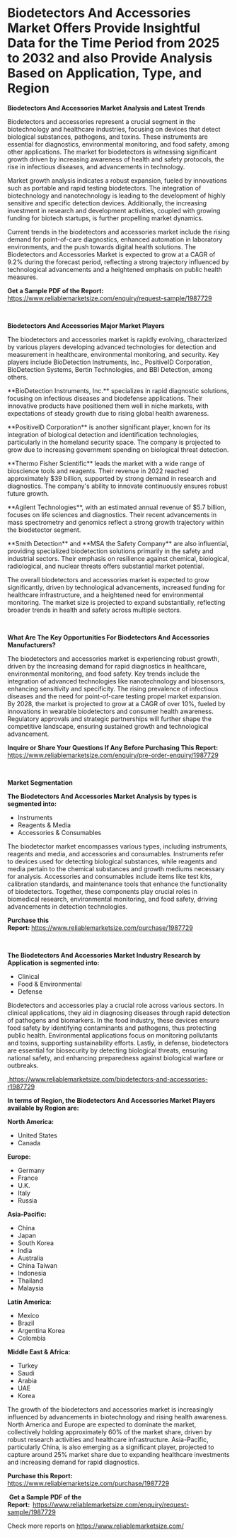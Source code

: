 <p><h1>Biodetectors And Accessories Market Offers Provide Insightful Data for the Time Period from 2025 to 2032 and also Provide Analysis Based on Application, Type, and Region</h1></p><p><strong>Biodetectors And Accessories Market Analysis and Latest Trends</strong></p>
<p><p>Biodetectors and accessories represent a crucial segment in the biotechnology and healthcare industries, focusing on devices that detect biological substances, pathogens, and toxins. These instruments are essential for diagnostics, environmental monitoring, and food safety, among other applications. The market for biodetectors is witnessing significant growth driven by increasing awareness of health and safety protocols, the rise in infectious diseases, and advancements in technology.</p><p>Market growth analysis indicates a robust expansion, fueled by innovations such as portable and rapid testing biodetectors. The integration of biotechnology and nanotechnology is leading to the development of highly sensitive and specific detection devices. Additionally, the increasing investment in research and development activities, coupled with growing funding for biotech startups, is further propelling market dynamics.</p><p>Current trends in the biodetectors and accessories market include the rising demand for point-of-care diagnostics, enhanced automation in laboratory environments, and the push towards digital health solutions. The Biodetectors and Accessories Market is expected to grow at a CAGR of 9.2% during the forecast period, reflecting a strong trajectory influenced by technological advancements and a heightened emphasis on public health measures.</p></p>
<p><strong>Get a Sample PDF of the Report:&nbsp;</strong> <a href="https://www.reliablemarketsize.com/enquiry/request-sample/1987729?utm_campaign=1991&utm_medium=2&utm_source=Github&utm_content=ia&utm_term=02032025&utm_id=biodetectors-and-accessories">https://www.reliablemarketsize.com/enquiry/request-sample/1987729</a></p>
<p>&nbsp;</p>
<p><strong>Biodetectors And Accessories Major Market Players</strong></p>
<p><p>The biodetectors and accessories market is rapidly evolving, characterized by various players developing advanced technologies for detection and measurement in healthcare, environmental monitoring, and security. Key players include BioDetection Instruments, Inc., PositiveID Corporation, BioDetection Systems, Bertin Technologies, and BBI Detection, among others.</p><p>**BioDetection Instruments, Inc.** specializes in rapid diagnostic solutions, focusing on infectious diseases and biodefense applications. Their innovative products have positioned them well in niche markets, with expectations of steady growth due to rising global health awareness.</p><p>**PositiveID Corporation** is another significant player, known for its integration of biological detection and identification technologies, particularly in the homeland security space. The company is projected to grow due to increasing government spending on biological threat detection.</p><p>**Thermo Fisher Scientific** leads the market with a wide range of bioscience tools and reagents. Their revenue in 2022 reached approximately $39 billion, supported by strong demand in research and diagnostics. The company's ability to innovate continuously ensures robust future growth.</p><p>**Agilent Technologies**, with an estimated annual revenue of $5.7 billion, focuses on life sciences and diagnostics. Their recent advancements in mass spectrometry and genomics reflect a strong growth trajectory within the biodetector segment.</p><p>**Smith Detection** and **MSA the Safety Company** are also influential, providing specialized biodetection solutions primarily in the safety and industrial sectors. Their emphasis on resilience against chemical, biological, radiological, and nuclear threats offers substantial market potential.</p><p>The overall biodetectors and accessories market is expected to grow significantly, driven by technological advancements, increased funding for healthcare infrastructure, and a heightened need for environmental monitoring. The market size is projected to expand substantially, reflecting broader trends in health and safety across multiple sectors.</p></p>
<p>&nbsp;</p>
<p><strong>What Are The Key Opportunities For Biodetectors And Accessories Manufacturers?</strong></p>
<p><p>The biodetectors and accessories market is experiencing robust growth, driven by the increasing demand for rapid diagnostics in healthcare, environmental monitoring, and food safety. Key trends include the integration of advanced technologies like nanotechnology and biosensors, enhancing sensitivity and specificity. The rising prevalence of infectious diseases and the need for point-of-care testing propel market expansion. By 2028, the market is projected to grow at a CAGR of over 10%, fueled by innovations in wearable biodetectors and consumer health awareness. Regulatory approvals and strategic partnerships will further shape the competitive landscape, ensuring sustained growth and technological advancement.</p></p>
<p><strong>Inquire or Share Your Questions If Any Before Purchasing This Report:</strong> <a href="https://www.reliablemarketsize.com/enquiry/pre-order-enquiry/1987729?utm_campaign=1991&utm_medium=2&utm_source=Github&utm_content=ia&utm_term=02032025&utm_id=biodetectors-and-accessories">https://www.reliablemarketsize.com/enquiry/pre-order-enquiry/1987729</a></p>
<p>&nbsp;</p>
<p><strong>Market Segmentation</strong></p>
<p><strong>The Biodetectors And Accessories Market Analysis by types is segmented into:</strong></p>
<p><ul><li>Instruments</li><li>Reagents & Media</li><li>Accessories & Consumables</li></ul></p>
<p><p>The biodetector market encompasses various types, including instruments, reagents and media, and accessories and consumables. Instruments refer to devices used for detecting biological substances, while reagents and media pertain to the chemical substances and growth mediums necessary for analysis. Accessories and consumables include items like test kits, calibration standards, and maintenance tools that enhance the functionality of biodetectors. Together, these components play crucial roles in biomedical research, environmental monitoring, and food safety, driving advancements in detection technologies.</p></p>
<p><strong>Purchase this Report:&nbsp;</strong><a href="https://www.reliablemarketsize.com/purchase/1987729?utm_campaign=1991&utm_medium=2&utm_source=Github&utm_content=ia&utm_term=02032025&utm_id=biodetectors-and-accessories">https://www.reliablemarketsize.com/purchase/1987729</a></p>
<p>&nbsp;</p>
<p><strong>The Biodetectors And Accessories Market Industry Research by Application is segmented into:</strong></p>
<p><ul><li>Clinical</li><li>Food & Environmental</li><li>Defense</li></ul></p>
<p><p>Biodetectors and accessories play a crucial role across various sectors. In clinical applications, they aid in diagnosing diseases through rapid detection of pathogens and biomarkers. In the food industry, these devices ensure food safety by identifying contaminants and pathogens, thus protecting public health. Environmental applications focus on monitoring pollutants and toxins, supporting sustainability efforts. Lastly, in defense, biodetectors are essential for biosecurity by detecting biological threats, ensuring national safety, and enhancing preparedness against biological warfare or outbreaks.</p></p>
<p><a href="https://www.reliablemarketsize.com/biodetectors-and-accessories-r1987729?utm_campaign=1991&utm_medium=2&utm_source=Github&utm_content=ia&utm_term=02032025&utm_id=biodetectors-and-accessories">&nbsp;https://www.reliablemarketsize.com/biodetectors-and-accessories-r1987729</a></p>
<p><strong>In terms of Region, the Biodetectors And Accessories Market Players available by Region are:</strong></p>
<p>
    <p> <strong> North America: </strong>
        <ul>
            <li>United States</li>
            <li>Canada</li>
        </ul>
        </p> 
    <p> <strong> Europe: </strong>
        <ul>
            <li>Germany</li>
            <li>France</li>
            <li>U.K.</li>
            <li>Italy</li>
            <li>Russia</li>
        </ul>
        </p> 
    <p> <strong> Asia-Pacific: </strong>
        <ul>
            <li>China</li>
            <li>Japan</li>
            <li>South Korea</li>
            <li>India</li>
            <li>Australia</li>
            <li>China Taiwan</li>
            <li>Indonesia</li>
            <li>Thailand</li>
            <li>Malaysia</li>
        </ul>
        </p> 
    <p> <strong> Latin America: </strong>
        <ul>
            <li>Mexico</li>
            <li>Brazil</li>
            <li>Argentina Korea</li>
            <li>Colombia</li>
        </ul>
        </p> 
    <p> <strong> Middle East & Africa: </strong>
        <ul>
            <li>Turkey</li>
            <li>Saudi</li>
            <li>Arabia</li>
            <li>UAE</li>
            <li>Korea</li>
        </ul>
    </p>
    </p>
<p><p>The growth of the biodetectors and accessories market is increasingly influenced by advancements in biotechnology and rising health awareness. North America and Europe are expected to dominate the market, collectively holding approximately 60% of the market share, driven by robust research activities and healthcare infrastructure. Asia-Pacific, particularly China, is also emerging as a significant player, projected to capture around 25% market share due to expanding healthcare investments and increasing demand for rapid diagnostics.</p></p>
<p><strong>Purchase this Report: </strong><a href="https://www.reliablemarketsize.com/purchase/1987729?utm_campaign=1991&utm_medium=2&utm_source=Github&utm_content=ia&utm_term=02032025&utm_id=biodetectors-and-accessories">https://www.reliablemarketsize.com/purchase/1987729</a></p>
<p>&nbsp;<strong>Get a Sample PDF of the Report:&nbsp;&nbsp;</strong><a href="https://www.reliablemarketsize.com/enquiry/request-sample/1987729?utm_campaign=1991&utm_medium=2&utm_source=Github&utm_content=ia&utm_term=02032025&utm_id=biodetectors-and-accessories">https://www.reliablemarketsize.com/enquiry/request-sample/1987729</a></p>
<p><strong></strong></p>
<p>Check more reports on <a href="https://www.reliablemarketsize.com/?utm_campaign=1991&utm_medium=2&utm_source=Github&utm_content=ia&utm_term=02032025&utm_id=biodetectors-and-accessories">https://www.reliablemarketsize.com/</a></p>
